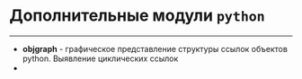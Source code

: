 # Дополнительные модули `python`
***
- **objgraph** - графическое представление структуры ссылок объектов python. Выявление циклических ссылок
- 